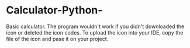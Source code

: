 # Calculator-Python-
Basic calculator.
The program wouldn't work if you didn't downloaded the icon or deleted the icon codes. To upload the icon into your IDE, copy the file of the icon and pase it on your project.
